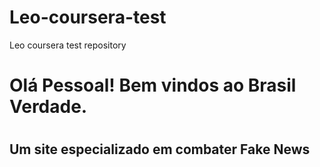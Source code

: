 # Leo-coursera-test
Leo coursera test repository 
<head>
<meta charset="utf-8">
<meta name="viewport" content="width=device-width, initial-scale=1">
<h1>Olá Pessoal! Bem vindos ao Brasil Verdade.<h1>
<body>
<h2>Um site especializado em combater Fake News</h2>
</body>

